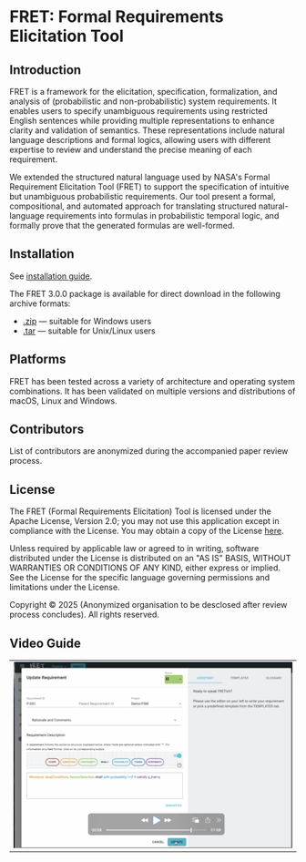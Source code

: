 FRET: Formal Requirements Elicitation Tool
=============================================

Introduction
------------

FRET is a framework for the elicitation, specification, formalization, and analysis of (probabilistic and non-probabilistic) system requirements. It enables users to specify unambiguous requirements using restricted English sentences while providing multiple representations to enhance clarity and validation of semantics. These representations include natural language descriptions and formal logics, allowing users with different expertise to review and understand the precise meaning of each requirement.

We extended the structured natural language used by NASA's Formal Requirement Elicitation Tool (FRET) to support the specification of intuitive but unambiguous probabilistic requirements. Our tool present a formal, compositional, and automated approach for translating structured natural-language requirements into formulas in probabilistic temporal logic, and formally prove that the generated formulas are well-formed.



Installation
------------

See [installation guide](fret-electron/docs/_media/installingFRET/installationInstructions.md).


The FRET 3.0.0 package is available for direct download in the following archive formats:
- [.zip](/fret-3.0.0.zip) — suitable for Windows users
- [.tar](./fret-3.0.0.tar) — suitable for Unix/Linux users



Platforms
---------

FRET has been tested across a variety of architecture and operating system combinations. It has been validated on multiple versions and distributions of macOS, Linux and Windows.

Contributors
------------

List of contributors are anonymized during the accompanied paper review process.


License
-------
 
The FRET (Formal Requirements Elicitation) Tool is licensed under the Apache License, Version 2.0; you may not use this application except in compliance with the License. You may obtain a copy of the License [here](LICENSE.pdf).
 
Unless required by applicable law or agreed to in writing, software distributed under the License is distributed on an "AS IS" BASIS, WITHOUT WARRANTIES OR CONDITIONS OF ANY KIND, either express or implied. See the License for the specific language governing permissions and limitations under the License.

Copyright © 2025 (Anonymized organisation to be desclosed after review process concludes). All rights reserved.


Video Guide
-------

<table>
  <tr>
    <td>
      <a href="https://raw.githubusercontent.com/Gricel-lee/FRET-Anonymous/main/assets/demo.mov">
        <img src="https://raw.githubusercontent.com/Gricel-lee/FRET-Anonymous/main/assets/preview.jpg" alt="Image 1" width="700">
      </a>
    </td>
  </tr>
  <tr>
</table>
